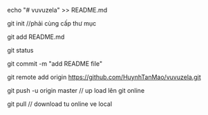 echo "# vuvuzela" >> README.md

git init  //phải cùng cấp thư mục

git add README.md

git status

git commit -m "add README file"

git remote add origin https://github.com/HuynhTanMao/vuvuzela.git

git push -u origin master // up load lên git online

git pull // download tu online ve local
